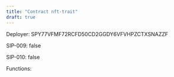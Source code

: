 ```yaml
---
title: "Contract nft-trait"
draft: true
---
```

Deployer: SPY77VFMF72RCFD50CD2GGDY6VFVHPZCTXSNAZZF

SIP-009: false

SIP-010: false

Functions:

